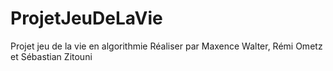 # ProjetJeuDeLaVie
Projet jeu de la vie en algorithmie
Réaliser par Maxence Walter, Rémi Ometz et Sébastian Zitouni
